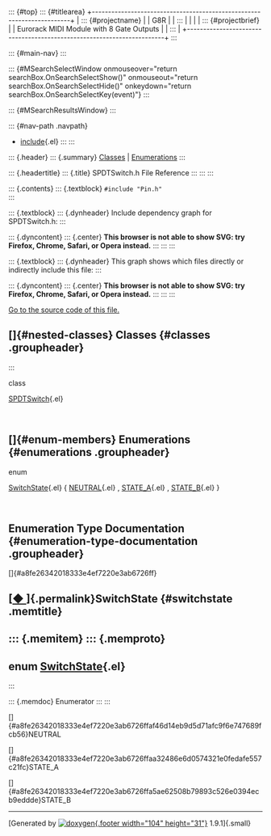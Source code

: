 ::: {#top}
::: {#titlearea}
+-----------------------------------------------------------------------+
| ::: {#projectname}                                                    |
| G8R                                                                   |
| :::                                                                   |
|                                                                       |
| ::: {#projectbrief}                                                   |
| Eurorack MIDI Module with 8 Gate Outputs                              |
| :::                                                                   |
+-----------------------------------------------------------------------+
:::

::: {#main-nav}
:::

::: {#MSearchSelectWindow onmouseover="return searchBox.OnSearchSelectShow()" onmouseout="return searchBox.OnSearchSelectHide()" onkeydown="return searchBox.OnSearchSelectKey(event)"}
:::

::: {#MSearchResultsWindow}
:::

::: {#nav-path .navpath}
-   [include](dir_d44c64559bbebec7f509842c48db8b23.html){.el}
:::
:::

::: {.header}
::: {.summary}
[Classes](#nested-classes) \| [Enumerations](#enum-members)
:::

::: {.headertitle}
::: {.title}
SPDTSwitch.h File Reference
:::
:::
:::

::: {.contents}
::: {.textblock}
`#include "Pin.h"`\
:::

::: {.textblock}
::: {.dynheader}
Include dependency graph for SPDTSwitch.h:
:::

::: {.dyncontent}
::: {.center}
**This browser is not able to show SVG: try Firefox, Chrome, Safari, or
Opera instead.**
:::
:::
:::

::: {.textblock}
::: {.dynheader}
This graph shows which files directly or indirectly include this file:
:::

::: {.dyncontent}
::: {.center}
**This browser is not able to show SVG: try Firefox, Chrome, Safari, or
Opera instead.**
:::
:::
:::

[Go to the source code of this file.](SPDTSwitch_8h_source.html)

[]{#nested-classes} Classes {#classes .groupheader}
---------------------------
:::

class  

[SPDTSwitch](classSPDTSwitch.html){.el}

 

[]{#enum-members} Enumerations {#enumerations .groupheader}
------------------------------

enum  

[SwitchState](SPDTSwitch_8h.html#a8fe26342018333e4ef7220e3ab6726ff){.el}
{
[NEUTRAL](SPDTSwitch_8h.html#a8fe26342018333e4ef7220e3ab6726ffaf46d14eb9d5d71afc9f6e747689fcb56){.el}
,
[STATE\_A](SPDTSwitch_8h.html#a8fe26342018333e4ef7220e3ab6726ffaa32486e6d0574321e0fedafe557c21fc){.el}
,
[STATE\_B](SPDTSwitch_8h.html#a8fe26342018333e4ef7220e3ab6726ffa5ae62508b79893c526e0394ecb9eddde){.el}
}

 

Enumeration Type Documentation {#enumeration-type-documentation .groupheader}
------------------------------

[]{#a8fe26342018333e4ef7220e3ab6726ff}

[[◆ ](#a8fe26342018333e4ef7220e3ab6726ff)]{.permalink}SwitchState {#switchstate .memtitle}
-----------------------------------------------------------------

::: {.memitem}
::: {.memproto}
  -------------------------------------------------------------------------------
  enum [SwitchState](SPDTSwitch_8h.html#a8fe26342018333e4ef7220e3ab6726ff){.el}
  -------------------------------------------------------------------------------
:::

::: {.memdoc}
Enumerator
:::
:::

[]{#a8fe26342018333e4ef7220e3ab6726ffaf46d14eb9d5d71afc9f6e747689fcb56}NEUTRAL 

[]{#a8fe26342018333e4ef7220e3ab6726ffaa32486e6d0574321e0fedafe557c21fc}STATE\_A 

[]{#a8fe26342018333e4ef7220e3ab6726ffa5ae62508b79893c526e0394ecb9eddde}STATE\_B 

------------------------------------------------------------------------

[Generated by [![doxygen](doxygen.svg){.footer width="104"
height="31"}](https://www.doxygen.org/index.html) 1.9.1]{.small}
